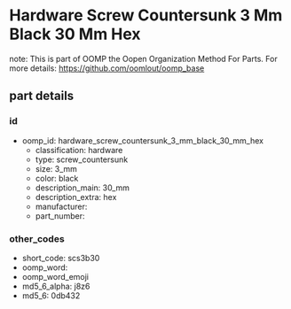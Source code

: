 # Hardware Screw Countersunk 3 Mm Black 30 Mm Hex  

note: This is part of OOMP the Oopen Organization Method For Parts. For more details: https://github.com/oomlout/oomp_base

##  part details





### id
* oomp_id: hardware_screw_countersunk_3_mm_black_30_mm_hex
  * classification: hardware
  * type: screw_countersunk
  * size: 3_mm
  * color: black
  * description_main: 30_mm
  * description_extra: hex
  * manufacturer: 
  * part_number: 

### other_codes
* short_code: scs3b30
* oomp_word: 
* oomp_word_emoji 
* md5_6_alpha: j8z6
* md5_6: 0db432